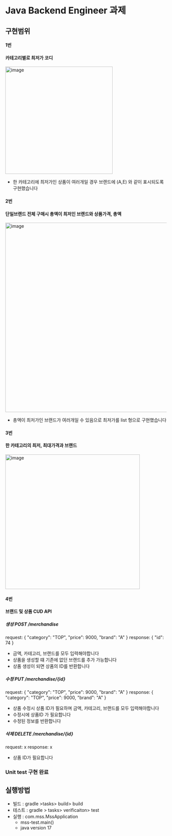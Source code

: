 # Java Backend Engineer 과제

## 구현범위


#### 1번


#### 카테고리별로 최저가 코디


<img width="335" alt="image" src="https://github.com/user-attachments/assets/6def2837-5a3b-425e-8546-6a7715a0db5c">


- 한 카테고리에 최저가인 상품이 여러개일 경우 브랜드에 (A,E) 와 같이 표시되도록 구현했습니다


#### 2번


#### 단일브랜드 전체 구매시 총액이 최저인 브랜드와 상품가격, 총액


<img width="591" alt="image" src="https://github.com/user-attachments/assets/3df112f3-b789-4694-8b1d-cacfccbf0d92">


- 총액이 최저가인 브랜드가 여러개일 수 있음으로 최저가를 list 형으로 구현했습니다
  

#### 3번


#### 한 카테고리의 최저, 최대가격과 브랜드


<img width="420" alt="image" src="https://github.com/user-attachments/assets/541bd4eb-c556-4821-94c7-6d0c295d189d">

#### 4번


#### 브랜드 및 상품 CUD API


##### 생성 POST /merchandise


request:
 {
    "category": "TOP",
    "price": 9000,
    "brand": "A"
}
response:
{
    "id": 74
}
- 금액, 카테고리, 브랜드를 모두 입력해야합니다
- 상품을 생성할 떄 기존에 없던 브랜드를 추가 가능합니다
- 상품 생성이 되면 상품의 ID를 반환합니다


##### 수정 PUT /merchandise/{id}
request:
 {
    "category": "TOP",
    "price": 9000,
    "brand": "A"
}
response:
{
    "category": "TOP",
    "price": 9000,
    "brand": "A"
}
- 상품 수정시 상품 ID가 필요하며 금액, 카테고리, 브랜드를 모두 입력해야합니다
- 수정시에 상품ID 가 필요합니다
- 수정된 정보를 반환합니다


##### 삭제 DELETE /merchandise/{id}
request: x
response: x
- 상품 ID가 필요합니다

  
### Unit test 구현 완료


## 실행방법
- 빌드 : gradle >tasks> build> build
- 테스트 : gradle > tasks> verificaiton> test
- 실행 : com.mss.MssApplication 
  - mss-test.main()
  - java version 17


